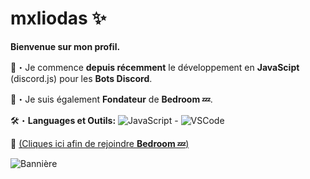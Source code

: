 # mxliodas ✨
__**Bienvenue sur mon profil.**__

📑・Je commence **depuis récemment** le développement en **JavaScipt** (discord.js) pour les **Bots Discord**.

📌・Je suis également **Fondateur** de **Bedroom 💤**.

🛠️・**Languages et Outils:**
![JavaScript](https://targetweb.fr/wp-content/uploads/2021/01/javascript-1.png) - ![VSCode](https://upload.wikimedia.org/wikipedia/commons/thumb/9/9a/Visual_Studio_Code_1.35_icon.svg/1200px-Visual_Studio_Code_1.35_icon.svg.png)

🔗 [(Cliques ici afin de rejoindre **Bedroom 💤**)](https://discord.gg/hBehs3HzPx)

![Bannière](https://zupimages.net/up/21/14/6saq.gif)

